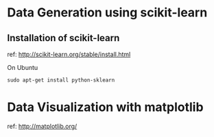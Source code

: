 # Data Generation using scikit-learn

## Installation of scikit-learn
ref: http://scikit-learn.org/stable/install.html

On Ubuntu
```
sudo apt-get install python-sklearn
```

# Data Visualization with matplotlib
ref: http://matplotlib.org/


